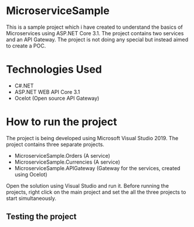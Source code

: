# MicroserviceSample
This is a sample project which i have created to understand the basics of Microservices using ASP.NET Core 3.1. The project contains two services
and an API Gateway. The project is not doing any special but instead aimed to create a POC.

# Technologies Used
- C#.NET
- ASP.NET WEB API Core 3.1
- Ocelot (Open source API Gateway)

# How to run the project
The project is being developed using Microsoft Visual Studio 2019. The project contains three separate projects.

- MicroserviceSample.Orders (A service)
- MicroserviceSample.Currencies (A service)
- MicroserviceSample.APIGateway (Gateway for the services, created using Ocelot)

Open the solution using Visual Studio and run it. Before running the projects, right click on the main project and set the all the three projects to
start simultaneously. 

## Testing the project
 
